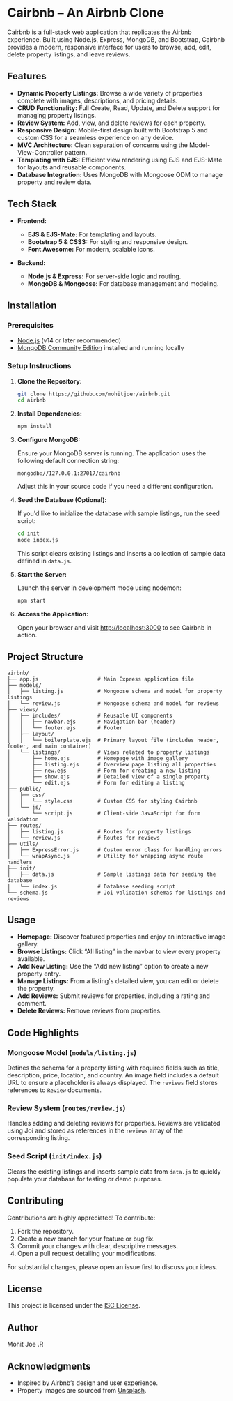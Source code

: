 # Cairbnb – An Airbnb Clone

Cairbnb is a full-stack web application that replicates the Airbnb experience. Built using Node.js, Express, MongoDB, and Bootstrap, Cairbnb provides a modern, responsive interface for users to browse, add, edit, delete property listings, and leave reviews.

## Features

- **Dynamic Property Listings:** Browse a wide variety of properties complete with images, descriptions, and pricing details.
- **CRUD Functionality:** Full Create, Read, Update, and Delete support for managing property listings.
- **Review System:** Add, view, and delete reviews for each property.
- **Responsive Design:** Mobile-first design built with Bootstrap 5 and custom CSS for a seamless experience on any device.
- **MVC Architecture:** Clean separation of concerns using the Model-View-Controller pattern.
- **Templating with EJS:** Efficient view rendering using EJS and EJS-Mate for layouts and reusable components.
- **Database Integration:** Uses MongoDB with Mongoose ODM to manage property and review data.

## Tech Stack

- **Frontend:**
  - **EJS & EJS-Mate:** For templating and layouts.
  - **Bootstrap 5 & CSS3:** For styling and responsive design.
  - **Font Awesome:** For modern, scalable icons.

- **Backend:**
  - **Node.js & Express:** For server-side logic and routing.
  - **MongoDB & Mongoose:** For database management and modeling.

## Installation

### Prerequisites

- [Node.js](https://nodejs.org/) (v14 or later recommended)
- [MongoDB Community Edition](https://www.mongodb.com/try/download/community) installed and running locally

### Setup Instructions

1. **Clone the Repository:**

   ```bash
   git clone https://github.com/mohitjoer/airbnb.git
   cd airbnb
   ```

2. **Install Dependencies:**

   ```bash
   npm install
   ```

3. **Configure MongoDB:**

   Ensure your MongoDB server is running. The application uses the following default connection string:

   ```
   mongodb://127.0.0.1:27017/cairbnb
   ```

   Adjust this in your source code if you need a different configuration.

4. **Seed the Database (Optional):**

   If you'd like to initialize the database with sample listings, run the seed script:

   ```bash
   cd init
   node index.js
   ```

   This script clears existing listings and inserts a collection of sample data defined in `data.js`.

5. **Start the Server:**

   Launch the server in development mode using nodemon:

   ```bash
   npm start
   ```

6. **Access the Application:**

   Open your browser and visit [http://localhost:3000](http://localhost:3000) to see Cairbnb in action.

## Project Structure

```
airbnb/
├── app.js                   # Main Express application file
├── models/
│   ├── listing.js           # Mongoose schema and model for property listings
│   └── review.js            # Mongoose schema and model for reviews
├── views/
│   ├── includes/            # Reusable UI components
│   │   ├── navbar.ejs       # Navigation bar (header)
│   │   └── footer.ejs       # Footer
│   ├── layout/
│   │   └── boilerplate.ejs  # Primary layout file (includes header, footer, and main container)
│   └── listings/            # Views related to property listings
│       ├── home.ejs         # Homepage with image gallery
│       ├── listing.ejs      # Overview page listing all properties
│       ├── new.ejs          # Form for creating a new listing
│       ├── show.ejs         # Detailed view of a single property
│       └── edit.ejs         # Form for editing a listing
├── public/
│   ├── css/
│   │   └── style.css        # Custom CSS for styling Cairbnb
│   └── js/
│       └── script.js        # Client-side JavaScript for form validation
├── routes/
│   ├── listing.js           # Routes for property listings
│   └── review.js            # Routes for reviews
├── utils/
│   ├── ExpressError.js      # Custom error class for handling errors
│   └── wrapAsync.js         # Utility for wrapping async route handlers
├── init/
│   ├── data.js              # Sample listings data for seeding the database
│   └── index.js             # Database seeding script
└── schema.js                # Joi validation schemas for listings and reviews
```

## Usage

- **Homepage:** Discover featured properties and enjoy an interactive image gallery.
- **Browse Listings:** Click “All listing” in the navbar to view every property available.
- **Add New Listing:** Use the “Add new listing” option to create a new property entry.
- **Manage Listings:** From a listing's detailed view, you can edit or delete the property.
- **Add Reviews:** Submit reviews for properties, including a rating and comment.
- **Delete Reviews:** Remove reviews from properties.

## Code Highlights

### Mongoose Model (`models/listing.js`)
Defines the schema for a property listing with required fields such as title, description, price, location, and country. An image field includes a default URL to ensure a placeholder is always displayed. The `reviews` field stores references to `Review` documents.

### Review System (`routes/review.js`)
Handles adding and deleting reviews for properties. Reviews are validated using Joi and stored as references in the `reviews` array of the corresponding listing.

### Seed Script (`init/index.js`)
Clears the existing listings and inserts sample data from `data.js` to quickly populate your database for testing or demo purposes.

## Contributing

Contributions are highly appreciated! To contribute:

1. Fork the repository.
2. Create a new branch for your feature or bug fix.
3. Commit your changes with clear, descriptive messages.
4. Open a pull request detailing your modifications.

For substantial changes, please open an issue first to discuss your ideas.

## License

This project is licensed under the [ISC License](https://choosealicense.com/licenses/isc/).

## Author

Mohit Joe .R

## Acknowledgments

- Inspired by Airbnb’s design and user experience.
- Property images are sourced from [Unsplash](https://unsplash.com).
